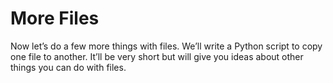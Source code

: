 # More Files

Now let’s do a few more things with files. We’ll write a Python script to copy one file to another. It’ll
be very short but will give you ideas about other things you can do with files.